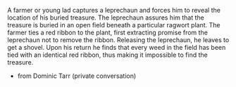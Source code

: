 
A farmer or young lad captures a leprechaun and forces him to reveal the location of his buried treasure. The leprechaun assures him that the treasure is buried in an open field beneath a particular ragwort
plant. The farmer ties a red ribbon to the plant, first extracting promise from the leprechaun not to remove the ribbon. Releasing the leprechaun, he leaves to get a shovel. Upon his return he finds that
every weed in the field has been tied with an identical red ribbon, thus making it impossible to find the treasure.

- from Dominic Tarr (private conversation)
